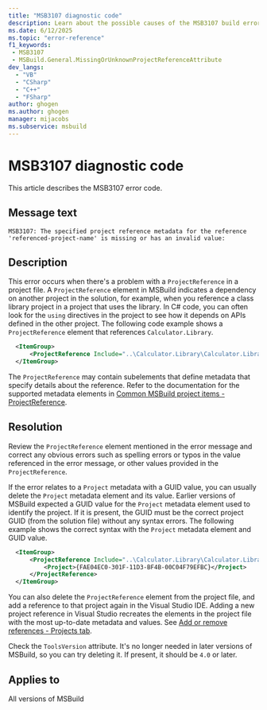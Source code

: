 ```yaml
---
title: "MSB3107 diagnostic code"
description: Learn about the possible causes of the MSB3107 build error, and get troubleshooting tips.
ms.date: 6/12/2025
ms.topic: "error-reference"
f1_keywords:
 - MSB3107
 - MSBuild.General.MissingOrUnknownProjectReferenceAttribute
dev_langs:
  - "VB"
  - "CSharp"
  - "C++"
  - "FSharp"
author: ghogen
ms.author: ghogen
manager: mijacobs
ms.subservice: msbuild
---
```


# MSB3107 diagnostic code

<!-- :::ErrorDefinitionDescription::: -->
<!-- :::editable-content name="introDescription"::: -->
This article describes the MSB3107 error code.
<!-- :::editable-content-end::: -->

## Message text

<!-- :::editable-content name="messageText"::: -->
`MSB3107: The specified project reference metadata for the reference 'referenced-project-name' is missing or has an invalid value:`
<!-- :::editable-content-end::: -->
<!-- MSB3107: The specified project reference metadata for the reference "{0}" is missing or has an invalid value: {1} -->

<!-- :::editable-content name="postOutputDescription"::: -->
<!--
{StrBegin="MSB3107: "}
-->
## Description

This error occurs when there's a problem with a `ProjectReference` in a project file. A `ProjectReference` element in MSBuild indicates a dependency on another project in the solution, for example, when you reference a class library project in a project that uses the library. In C# code, you can often look for the `using` directives in the project to see how it depends on APIs defined in the other project. The following code example shows a `ProjectReference` element that references `Calculator.Library`.

```xml
  <ItemGroup>
	  <ProjectReference Include="..\Calculator.Library\Calculator.Library.csproj" />
  </ItemGroup>
```

The `ProjectReference` may contain subelements that define metadata that specify details about the reference. Refer to the documentation for the supported metadata elements in [Common MSBuild project items - ProjectReference](../common-msbuild-project-items.md#projectreference).

## Resolution

Review the `ProjectReference` element mentioned in the error message and correct any obvious errors such as spelling errors or typos in the value referenced in the error message, or other values provided in the `ProjectReference`.

If the error relates to a `Project` metadata with a GUID value, you can usually delete the `Project` metadata element and its value. Earlier versions of MSBuild expected a GUID value for the `Project` metadata element used to identify the project. If it is present, the GUID must be the correct project GUID (from the solution file) without any syntax errors. The following example shows the correct syntax with the `Project` metadata element and GUID value.

```xml
  <ItemGroup>
	  <ProjectReference Include="..\Calculator.Library\Calculator.Library.csproj">
		  <Project>{FAE04EC0-301F-11D3-BF4B-00C04F79EFBC}</Project>
	  </ProjectReference>
  </ItemGroup>
```

You can also delete the `ProjectReference` element from the project file, and add a reference to that project again in the Visual Studio IDE. Adding a new project reference in Visual Studio recreates the elements in the project file with the most up-to-date metadata and values. See [Add or remove references - Projects tab](../../ide/how-to-add-or-remove-references-by-using-the-reference-manager.md#projects-tab).

Check the `ToolsVersion` attribute. It's no longer needed in later versions of MSBuild, so you can try deleting it. If present, it should be `4.0` or later.

<!-- :::editable-content-end::: -->
<!-- :::ErrorDefinitionDescription-end::: -->

## Applies to

All versions of MSBuild
